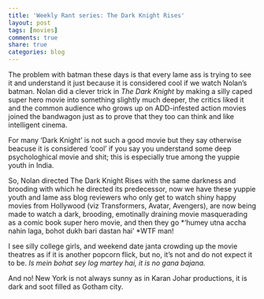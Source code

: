 ```yaml
---
title: 'Weekly Rant series: The Dark Knight Rises'
layout: post
tags: [movies]
comments: true
share: true
categories: blog
---
```

The problem with batman these days is that every lame ass is trying to see it and understand it just because it is considered cool if we watch Nolan&#8217;s batman. Nolan did a clever trick in *The Dark Knight* by making a silly caped super hero movie into something slightly much deeper, the critics liked it and the common audience who grows up on ADD-infested action movies joined the bandwagon just as to prove that they too can think and like intelligent cinema.

For many &#8216;Dark Knight&#8217; is not such a good movie but they say otherwise beacuse it is considered &#8216;cool&#8217; if you say you understand some deep psychologhical movie and shit; this is especially true among the yuppie youth in India.

So, Nolan directed The Dark Knight Rises with the same darkness and brooding with which he directed its predecessor, now we have these yuppie youth and lame ass blog reviewers who only get to watch shiny happy movies from Hollywood (viz Transformers, Avatar, Avengers), are now being made to watch a dark, brooding, emotinally draining movie masquerading as a comic book super hero movie, and then they go *&#8216;humey utna accha nahin laga, bohot dukh bari dastan hai&#8217; *WTF man!

I see silly college girls, and weekend date janta crowding up the movie theatres as if it is another popcorn flick, but no, it&#8217;s not and do not expect it to be. *Is mein bohat sey log martey hai, it is no gana bajana.*

And no! New York is not always sunny as in Karan Johar productions, it is dark and soot filled as Gotham city.